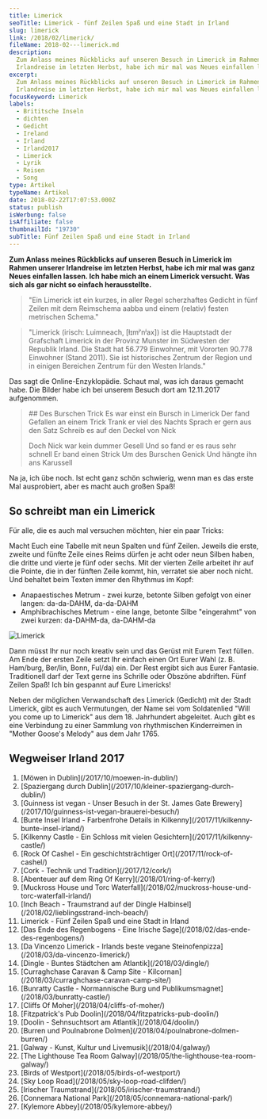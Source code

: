 ```yaml
---
title: Limerick
seoTitle: Limerick - fünf Zeilen Spaß und eine Stadt in Irland
slug: limerick
link: /2018/02/limerick/
fileName: 2018-02---limerick.md
description:
  Zum Anlass meines Rückblicks auf unseren Besuch in Limerick im Rahmen unserer
  Irlandreise im letzten Herbst, habe ich mir mal was Neues einfallen lassen.
excerpt:
  Zum Anlass meines Rückblicks auf unseren Besuch in Limerick im Rahmen unserer
  Irlandreise im letzten Herbst, habe ich mir mal was Neues einfallen lassen.
focusKeyword: Limerick
labels:
  - Brititsche Inseln
  - dichten
  - Gedicht
  - Ireland
  - Irland
  - Irland2017
  - Limerick
  - Lyrik
  - Reisen
  - Song
type: Artikel
typeName: Artikel
date: 2018-02-22T17:07:53.000Z
status: publish
isWerbung: false
isAffiliate: false
thumbnailId: "19730"
subTitle: Fünf Zeilen Spaß und eine Stadt in Irland
---
```


<strong>Zum Anlass meines Rückblicks auf unseren Besuch in Limerick im Rahmen
unserer Irlandreise im letzten Herbst, habe ich mir mal was ganz Neues einfallen
lassen. Ich habe mich an einem Limerick versucht. Was sich als gar nicht so
einfach herausstellte. </strong>

<blockquote>"Ein Limerick ist ein kurzes, in aller Regel scherzhaftes Gedicht in fünf Zeilen mit dem Reimschema aabba und einem (relativ) festen metrischen Schema."</blockquote>

<blockquote>"Limerick (irisch: Luimneach, [ɫɪmʲˈnʲax]) ist die Hauptstadt der Grafschaft Limerick in der Provinz Munster im Südwesten der Republik Irland. Die Stadt hat 56.779 Einwohner, mit Vororten 90.778 Einwohner (Stand 2011). Sie ist historisches Zentrum der Region und in einigen Bereichen Zentrum für den Westen Irlands."</blockquote>

Das sagt die Online-Enzyklopädie. Schaut mal, was ich daraus gemacht habe. Die
Bilder habe ich bei unserem Besuch dort am 12.11.2017 aufgenommen.

<blockquote>
## Des Burschen Trick
Es war einst ein Bursch in Limerick
Der fand Gefallen an einem Trick
Trank er viel des Nachts
Sprach er gern aus den Satz
Schreib es auf den Deckel von Nick

Doch Nick war kein dummer Gesell Und so fand er es raus sehr schnell Er band
einen Strick Um des Burschen Genick Und hängte ihn ans Karussell</blockquote>

Na ja, ich übe noch. Ist echt ganz schön schwierig, wenn man es das erste Mal
ausprobiert, aber es macht auch großen Spaß!

## So schreibt man ein Limerick

Für alle, die es auch mal versuchen möchten, hier ein paar Tricks:

Macht Euch eine Tabelle mit neun Spalten und fünf Zeilen. Jeweils die erste,
zweite und fünfte Zeile eines Reims dürfen je acht oder neun Silben haben, die
dritte und vierte je fünf oder sechs. Mit der vierten Zeile arbeitet ihr auf die
Pointe, die in der fünften Zeile kommt, hin, verratet sie aber noch nicht. Und
behaltet beim Texten immer den Rhythmus im Kopf:

<ul>
    <li>Anapaestisches Metrum - zwei kurze, betonte Silben gefolgt von einer langen: da-da-DAHM, da-da-DAHM</li>
    <li>Amphibrachisches Metrum - eine lange, betonte Silbe "eingerahmt" von zwei kurzen: da-DAHM-da, da-DAHM-da</li>
</ul>

![Limerick](http://cardamonchai.com/wp-content/uploads/2018/02/40224475451_68f0dffe8d_z-300x225.jpg)

Dann müsst Ihr nur noch kreativ sein und das Gerüst mit Eurem Text füllen. Am
Ende der ersten Zeile setzt Ihr einfach einen Ort Eurer Wahl (z. B. Ham/burg,
Ber/lin, Bonn, Ful/da) ein. Der Rest ergibt sich aus Eurer Fantasie.
Traditionell darf der Text gerne ins Schrille oder Obszöne abdriften. Fünf
Zeilen Spaß! Ich bin gespannt auf Eure Limericks!

Neben der möglichen Verwandschaft des Limerick (Gedicht) mit der Stadt Limerick,
gibt es auch Vermutungen, der Name sei vom Soldatenlied "Will you come up to
Limerick" aus dem 18. Jahrhundert abgeleitet. Auch gibt es eine Verbindung zu
einer Sammlung von rhythmischen Kinderreimen in "Mother Goose's Melody" aus dem
Jahr 1765.

## Wegweiser Irland 2017

<ol>
    <li> [Möwen in Dublin](/2017/10/moewen-in-dublin/) </li>
    <li> [Spaziergang durch Dublin](/2017/10/kleiner-spaziergang-durch-dublin/) </li>
    <li> [Guinness ist vegan - Unser Besuch in der St. James Gate Brewery](/2017/10/guinness-ist-vegan-brauerei-besuch/) </li>
    <li> [Bunte Insel Irland - Farbenfrohe Details in Kilkenny](/2017/11/kilkenny-bunte-insel-irland/) </li>
    <li> [Kilkenny Castle - Ein Schloss mit vielen Gesichtern](/2017/11/kilkenny-castle/) </li>
    <li> [Rock Of Cashel - Ein geschichtsträchtiger Ort](/2017/11/rock-of-cashel/) </li>
    <li> [Cork - Technik und Tradition](/2017/12/cork/) </li>
    <li> [Abenteuer auf dem Ring Of Kerry](/2018/01/ring-of-kerry/) </li>
    <li> [Muckross House und Torc Waterfall](/2018/02/muckross-house-und-torc-waterfall-irland/) </li>
    <li> [Inch Beach - Traumstrand auf der Dingle Halbinsel](/2018/02/lieblingsstrand-inch-beach/) </li>
    <li>Limerick - Fünf Zeilen Spaß und eine Stadt in Irland</li>
    <li> [Das Ende des Regenbogens - Eine Irische Sage](/2018/02/das-ende-des-regenbogens/) </li>
    <li> [Da Vincenzo Limerick - Irlands beste vegane Steinofenpizza](/2018/03/da-vincenzo-limerick/) </li>
    <li> [Dingle - Buntes Städtchen am Atlantik](/2018/03/dingle/) </li>
    <li> [Curraghchase Caravan &amp; Camp Site - Kilcornan](/2018/03/curraghchase-caravan-camp-site/) </li>
    <li> [Bunratty Castle - Normannische Burg und Publikumsmagnet](/2018/03/bunratty-castle/) </li>
    <li> [Cliffs Of Moher](/2018/04/cliffs-of-moher/) </li>
    <li> [Fitzpatrick's Pub Doolin](/2018/04/fitzpatricks-pub-doolin/) </li>
    <li> [Doolin - Sehnsuchtsort am Atlantik](/2018/04/doolin/) </li>
    <li> [Burren und Poulnabrone Dolmen](/2018/04/poulnabrone-dolmen-burren/) </li>
    <li> [Galway - Kunst, Kultur und Livemusik](/2018/04/galway/) </li>
    <li> [The Lighthouse Tea Room Galway](/2018/05/the-lighthouse-tea-room-galway/) </li>
    <li> [Birds of Westport](/2018/05/birds-of-westport/) </li>
    <li> [Sky Loop Road](/2018/05/sky-loop-road-clifden/) </li>
    <li> [Irischer Traumstrand](/2018/05/irischer-traumstrand/) </li>
    <li> [Connemara National Park](/2018/05/connemara-national-park/) </li>
    <li> [Kylemore Abbey](/2018/05/kylemore-abbey/) </li>
</ol>
